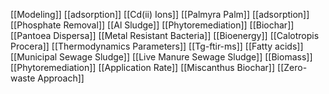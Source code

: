 [[Modeling]]
[[adsorption]]
[[Cd(ii) Ions]]
[[Palmyra Palm]]
[[adsorption]]
[[Phosphate Removal]]
[[Al Sludge]]
[[Phytoremediation]]
[[Biochar]]
[[Pantoea Dispersa]]
[[Metal Resistant Bacteria]]
[[Bioenergy]]
[[Calotropis Procera]]
[[Thermodynamics Parameters]]
[[Tg-ftir-ms]]
[[Fatty acids]]
[[Municipal Sewage Sludge]]
[[Live Manure Sewage Sludge]]
[[Biomass]]
[[Phytoremediation]]
[[Application Rate]]
[[Miscanthus Biochar]]
[[Zero-waste Approach]]
